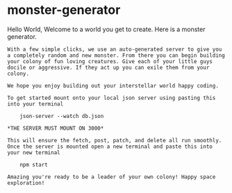 # monster-generator
 Hello World,
    Welcome to a world you get to create. Here is a monster generator.
    
    With a few simple clicks, we use an auto-generated server to give you a completely random and new monster. From there you can begin building your colony of fun loving creatures. Give each of your little guys docile or aggressive. If they act up you can exile them from your colony.
    
    We hope you enjoy building out your interstellar world happy coding.

    To get started mount onto your local json server using pasting this into your terminal

        json-server --watch db.json 
    
    *THE SERVER MUST MOUNT ON 3000*

    This will ensure the fetch, post, patch, and delete all run smoothly. Once the server is mounted open a new terminal and paste this into your new terminal 

        npm start 

    Amazing you're ready to be a leader of your own colony! Happy space exploration!